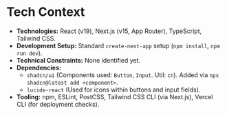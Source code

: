 # Tech Context

*   **Technologies:** React (v19), Next.js (v15, App Router), TypeScript, Tailwind CSS.
*   **Development Setup:** Standard `create-next-app` setup (`npm install`, `npm run dev`).
*   **Technical Constraints:** None identified yet.
*   **Dependencies:**
    *   `shadcn/ui` (Components used: `Button`, `Input`. Util: `cn`). Added via `npx shadcn@latest add <component>`.
    *   `lucide-react` (Used for icons within buttons and input fields).
*   **Tooling:** npm, ESLint, PostCSS, Tailwind CSS CLI (via Next.js), Vercel CLI (for deployment checks). 